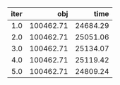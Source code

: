 |  iter |         obj |       time |
| -----:| -----------:| ----------:|
| $1.0$ | $100462.71$ | $24684.29$ |
| $2.0$ | $100462.71$ | $25051.06$ |
| $3.0$ | $100462.71$ | $25134.07$ |
| $4.0$ | $100462.71$ | $25119.42$ |
| $5.0$ | $100462.71$ | $24809.24$ |

